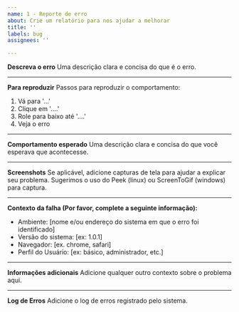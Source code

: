 ```yaml
---
name: 1 - Reporte de erro
about: Crie um relatório para nos ajudar a melhorar
title: ''
labels: bug
assignees: ''

---
```


**Descreva o erro**
Uma descrição clara e concisa do que é o erro.

-----

**Para reproduzir**
Passos para reproduzir o comportamento:
1. Vá para '...'
2. Clique em '....'
3. Role para baixo até '....'
4. Veja o erro

-----

**Comportamento esperado**
Uma descrição clara e concisa do que você esperava que acontecesse.

-----

**Screenshots**
Se aplicável, adicione capturas de tela para ajudar a explicar seu problema. Sugerimos o uso do Peek (linux) ou ScreenToGif (windows) para captura.

-----

**Contexto da falha (Por favor, complete a seguinte informação):**
 - Ambiente: [nome e/ou endereço do sistema em que o erro foi identificado]
 - Versão do sistema: [ex: 1.0.1]
 - Navegador: [ex. chrome, safari]
 - Perfil do Usuário: [ex: básico, administrador, etc.]

-----

**Informações adicionais**
Adicione qualquer outro contexto sobre o problema aqui.

-----
**Log de Erros**
Adicione o log de erros registrado pelo sistema.
